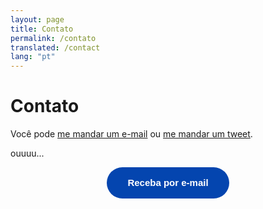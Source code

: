 ```yaml
---
layout: page
title: Contato
permalink: /contato
translated: /contact
lang: "pt"
---
```


# Contato

Você pode [me mandar um e-mail](mailto:gitfichas@jtemporal.com) ou [me mandar um tweet](https://twitter.com/intent/tweet?text=%40jesstemporal).

ouuuu...

<div style="text-align:center;"> <a class="typeform-share button" href="https://form.typeform.com/to/yhkZwNhL?typeform-medium=embed-snippet" data-mode="popup" style="display:inline-block;text-decoration:none;background-color:#0445AF;color:white;cursor:pointer;font-family:Helvetica,Arial,sans-serif;font-size:15px;line-height:50px;text-align:center;margin:0;height:50px;padding:0px 33px;border-radius:25px;max-width:100%;white-space:nowrap;overflow:hidden;text-overflow:ellipsis;font-weight:bold;-webkit-font-smoothing:antialiased;-moz-osx-font-smoothing:grayscale;" data-size="100" target="_blank">Receba por e-mail </a> </div> <script> (function() { var qs,js,q,s,d=document, gi=d.getElementById, ce=d.createElement, gt=d.getElementsByTagName, id="typef_orm_share", b="https://embed.typeform.com/"; if(!gi.call(d,id)){ js=ce.call(d,"script"); js.id=id; js.src=b+"embed.js"; q=gt.call(d,"script")[0]; q.parentNode.insertBefore(js,q) } })() </script>

